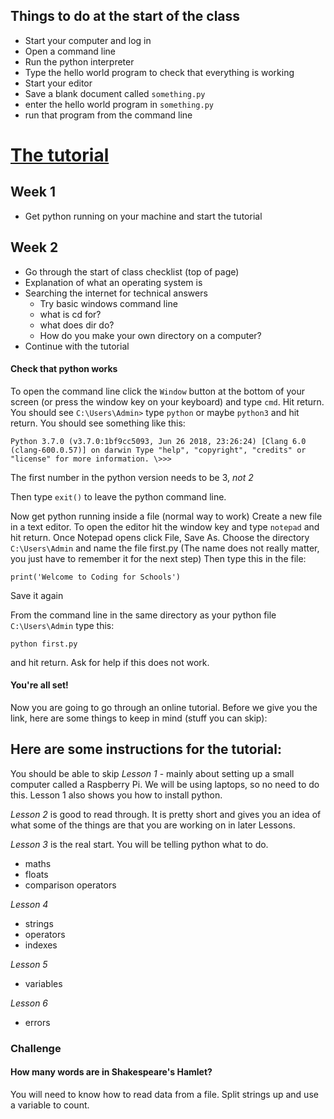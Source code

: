 ## Things to do at the start of the class
- Start your computer and log in
- Open a command line
- Run the python interpreter
- Type the hello world program to check that everything is working
- Start your editor
- Save a blank document called `something.py`
- enter the hello world program in `something.py`
- run that program from the command line

# [The tutorial](http://www.letslearnpython.com/learn/)

## Week 1
- Get python running on your machine and start the tutorial

## Week 2
- Go through the start of class checklist (top of page)
- Explanation of what an operating system is
- Searching the internet for technical answers
   - Try basic windows command line
   - what is cd for?
   - what does dir do?
   - How do you make your own directory on a computer?
- Continue with the tutorial


#### Check that python works
To open the command line click the `Window` button at the bottom of your screen (or press the window key on your keyboard) and type `cmd`. Hit return.
You should see `C:\Users\Admin>`
type `python` or maybe `python3` and hit return.
You should see something like this:

`Python 3.7.0 (v3.7.0:1bf9cc5093, Jun 26 2018, 23:26:24)
[Clang 6.0 (clang-600.0.57)] on darwin
Type "help", "copyright", "credits" or "license" for more information.
\>>>`

The first number in the python version needs to be 3, *not 2*

Then type
`exit()`
to leave the python command line.

Now get python running inside a file (normal way to work)
Create a new file in a text editor. To open the editor hit the window key and type `notepad` and hit return. Once Notepad opens click File, Save As. Choose the directory `C:\Users\Admin` and name the file first.py
(The name does not really matter, you just have to remember it for the next step)
Then type this in the file:

`print('Welcome to Coding for Schools')`

Save it again

From the command line in the same directory as your python file `C:\Users\Admin` type this:

`python first.py`

and hit return. Ask for help if this does not work.

#### You're all set!
Now you are going to go through an online tutorial. Before we give you the link, here are some things to keep in mind (stuff you can skip):

## Here are some instructions for the tutorial:
You should be able to skip *Lesson 1* - mainly about setting up a small computer called a Raspberry Pi. We will be using laptops, so no need to do this.
Lesson 1 also shows you how to install python.

*Lesson 2* is good to read through. It is pretty short and gives you an idea of what some of the things are that you are working on in later Lessons.

*Lesson 3* is the real start. You will be telling python what to do.
- maths
- floats
- comparison operators

*Lesson 4*
- strings
- operators
- indexes

*Lesson 5*
- variables

*Lesson 6*
- errors


### Challenge
#### How many words are in Shakespeare's Hamlet?
You will need to know how to read data from a file. Split strings up and use a variable to count.
